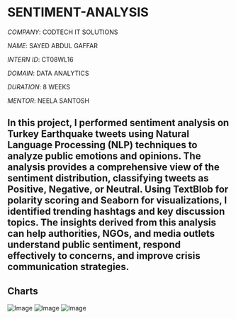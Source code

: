 # SENTIMENT-ANALYSIS

*COMPANY*: CODTECH IT SOLUTIONS

*NAME*: SAYED ABDUL GAFFAR

*INTERN ID*: CT08WL16

*DOMAIN*: DATA ANALYTICS

*DURATION*: 8 WEEKS

*MENTOR*: NEELA SANTOSH

## In this project, I performed sentiment analysis on Turkey Earthquake tweets using Natural Language Processing (NLP) techniques to analyze public emotions and opinions. The analysis provides a comprehensive view of the sentiment distribution, classifying tweets as Positive, Negative, or Neutral. Using TextBlob for polarity scoring and Seaborn for visualizations, I identified trending hashtags and key discussion topics. The insights derived from this analysis can help authorities, NGOs, and media outlets understand public sentiment, respond effectively to concerns, and improve crisis communication strategies.

## Charts

![Image](https://github.com/user-attachments/assets/270b3a46-d15a-4747-9ab5-119f8304b917)
![Image](https://github.com/user-attachments/assets/72820fc1-ef96-42f1-8c82-66170de83895)
![Image](https://github.com/user-attachments/assets/df59d970-1e0d-4021-8f96-8645896ed186)

